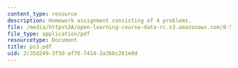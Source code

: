 ```yaml
---
content_type: resource
description: Homework assignment consisting of 4 problems.
file: /media/https%3A/open-learning-course-data-rc.s3.amazonaws.com/8-591j-systems-biology-fall-2004/2c35d2493f3daf7674142a3bbc261e0d_ps3.pdf
file_type: application/pdf
resourcetype: Document
title: ps3.pdf
uid: 2c35d249-3f3d-af76-7414-2a3bbc261e0d
---
```

